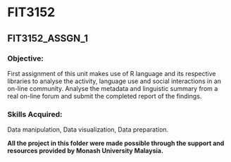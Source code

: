 # FIT3152
## FIT3152_ASSGN_1
### Objective:
First assignment of this unit makes use of R language and its respective libraries to analyse the activity, language use and social interactions in an on-line community. Analyse the metadata and linguistic summary from a real on-line forum and submit the completed report of the findings. 
### Skills Acquired:
Data manipulation, Data visualization, Data preparation.


**All the project in this folder were made possible through the support and resources provided by Monash University Malaysia.**

